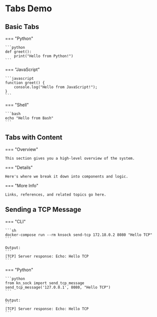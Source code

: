 # Tabs Demo

## Basic Tabs

=== "Python"

    ```python
    def greet():
        print("Hello from Python!")
    ```

=== "JavaScript"

    ```javascript
    function greet() {
        console.log("Hello from JavaScript!");
    }
    ```

=== "Shell"

    ```bash
    echo "Hello from Bash"
    ```

## Tabs with Content

=== "Overview"

    This section gives you a high-level overview of the system.

=== "Details"

    Here's where we break it down into components and logic.

=== "More Info"

    Links, references, and related topics go here.


## Sending a TCP Message

=== "CLI"

    ```sh
    docker-compose run --rm knsock send-tcp 172.18.0.2 8080 "Hello TCP"
    ```

    Output:
    ```
    [TCP] Server response: Echo: Hello TCP
    ```

=== "Python"

    ```python
    from kn_sock import send_tcp_message
    send_tcp_message('127.0.0.1', 8080, "Hello TCP")
    ```

    Output:
    ```
    [TCP] Server response: Echo: Hello TCP
    ```
